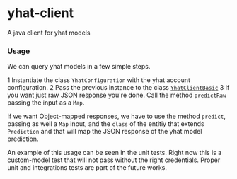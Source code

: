 yhat-client
===========

A java client for yhat models

### Usage

We can query yhat models in a few simple steps.

1 Instantiate the class `YhatConfiguration` with the yhat account configuration.
2 Pass the previous instance to the class [`YhatClientBasic`](https://github.com/jadianes/yhat-client/blob/master/src/main/java/me/jadianes/yhat/client/basic/YhatClientBasic.java)
3 If you want just raw JSON response you're done. Call the method `predictRaw` passing the input as a `Map`.  

If we want Object-mapped responses, we have to use the method `predict`, passing as well a `Map` input, and the `class`
of the entitiy that extends `Prediction` and that will map the JSON response of the yhat model prediction.  

An example of this usage can be seen in the unit tests. Right now this is a custom-model test that will not pass
without the right credentials. Proper unit and integrations tests are part of the future works.

